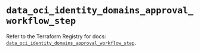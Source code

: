 # `data_oci_identity_domains_approval_workflow_step`

Refer to the Terraform Registry for docs: [`data_oci_identity_domains_approval_workflow_step`](https://registry.terraform.io/providers/oracle/oci/7.19.0/docs/data-sources/identity_domains_approval_workflow_step).
